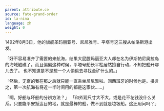 ```yaml
---
parent: attribute.ce
source: fate-grand-order
id: la-nina
language: zh
weight: 0
---
```


1492年8月3日，他的旗舰圣玛丽亚号、尼尼雅号、平塔号这三艘从帕洛斯港出发。

「好不容易凑齐了需要的来航海，结果大屁股玛丽亚大人却在名为伊斯帕尼奥拉岛的海域触礁了。而且偏偏这种时候，平塔号船长平松居然擅自行动，不知把船开哪儿去了。
也不知道是不是想一个人偷偷去寻找金矿什么的。」

「然后，无奈的我在那之后就只能一直乘坐尼尼雅啦。回西班牙的时候也是。换言之，第一次航海有将近一半时间用的都是这家伙……」

「啊，好船与坏船的分辨方法？」
「和外观尺寸大不大，或是花不花钱没什么关系。只要能平安抵达目的地，就是最棒的船，做不到就是垃圾船。这还用问吗？」
